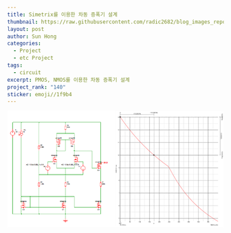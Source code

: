 ```yaml
---
title: Simetrix를 이용한 차동 증폭기 설계
thumbnail: https://raw.githubusercontent.com/radic2682/blog_images_repo/main/uploads/differential_amplifier/tH0GYZZWd7ihC310Tvqx.png
layout: post
author: Sun Hong
categories:
  - Project
  - etc Project
tags:
  - circuit
excerpt: PMOS, NMOS를 이용한 차동 증폭기 설계
project_rank: "140"
sticker: emoji//1f9b4
---
```

![이미지](https://raw.githubusercontent.com/radic2682/blog_images_repo/main/uploads/differential_amplifier/tH0GYZZWd7ihC310Tvqx.png)








